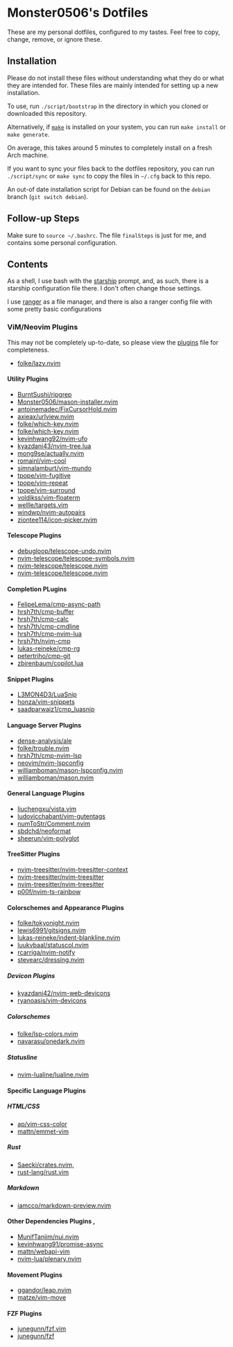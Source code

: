 # Monster0506's Dotfiles

These are my personal dotfiles, configured to my tastes.
Feel free to copy, change, remove, or ignore these.

## Installation

Please do not install these files without understanding what they do or
what they are intended for. These files are mainly intended for setting up
a new installation.

To use, run `./script/bootstrap` in the directory in which you cloned
or downloaded this repository.

Alternatively, if [`make`](https://www.gnu.org/software/make/) is installed on
your system, you can run `make install` or `make generate`.

On average, this takes around 5 minutes to completely install on a fresh
Arch machine.

If you want to sync your files back to the dotfiles repository, you can run
`./script/sync` or `make sync` to copy the files in `~/.cfg` back to this repo.

An out-of date installation script for Debian can be found on the `debian` branch (`git switch debian`).

## Follow-up Steps

Make sure to `source ~/.bashrc`.
The file `finalSteps` is just for me, and contains some personal configuration.

## Contents

As a shell, I use bash with the [starship](https://starship.rs) prompt, and,
as such, there is a starship configuration file there. I don't often change
those settings.

I use [ranger](https://ranger.github.io/) as a file manager, and there is also a
ranger config file with some pretty basic configurations

### ViM/Neovim Plugins

This may not be completely up-to-date, so please view the [plugins](src/nvim/lua/utils/lazy.lua)
file for completeness.

- [folke/lazy.nvim](https://github.com/folke/lazy.nvim.git)

#### Utility Plugins 
- [BurntSushi/ripgrep](https://github.com/BurntSushi/ripgrep)
- [Monster0506/mason-installer.nvim](https://github.com/Monster0506/mason-installer.nvim)
- [antoinemadec/FixCursorHold.nvim](https://github.com/antoinemadec/FixCursorHold.nvim)
- [axieax/urlview.nvim](https://github.com/axieax/urlview.nvim)
- [folke/which-key.nvim](https://github.com/folke/which-key.nvim)
- [folke/which-key.nvim](https://github.com/folke/which-key.nvim)
- [kevinhwang92/nvim-ufo](https://github.com/kevinhwang92/nvim-ufo)
- [kyazdani43/nvim-tree.lua](https://github.com/kyazdani43/nvim-tree.lua)
- [mong9se/actually.nvim](https://github.com/mong9se/actually.nvim)
- [romainl/vim-cool](https://github.com/romainl/vim-cool)
- [simnalamburt/vim-mundo](https://github.com/simnalamburt/vim-mundo)
- [tpope/vim-fugitive](https://github.com/tpope/vim-fugitive)
- [tpope/vim-repeat](https://github.com/tpope/vim-repeat)
- [tpope/vim-surround](https://github.com/tpope/vim-surround)
- [voldikss/vim-floaterm](https://github.com/voldikss/vim-floaterm)
- [wellle/targets.vim](https://github.com/wellle/targets.vim)
- [windwp/nvim-autopairs](https://github.com/windwp/nvim-autopairs)
- [ziontee114/icon-picker.nvim](https://github.com/ziontee114/icon-picker.nvim)

#### Telescope Plugins
- [debugloop/telescope-undo.nvim](https://github.com/debugloop/telescope-undo.nvim)
- [nvim-telescope/telescope-symbols.nvim](https://github.com/nvim-telescope/telescope-symbols.nvim)
- [nvim-telescope/telescope.nvim](https://github.com/nvim-telescope/telescope.nvim)
- [nvim-telescope/telescope.nvim](https://github.com/nvim-telescope/telescope.nvim)

#### Completion PLugins
- [FelipeLema/cmp-async-path](https://github.com/FelipeLema/cmp-async-path)
- [hrsh7th/cmp-buffer](https://github.com/hrsh7th/cmp-buffer)
- [hrsh7th/cmp-calc](https://github.com/hrsh7th/cmp-calc)
- [hrsh7th/cmp-cmdline](https://github.com/hrsh7th/cmp-cmdline)
- [hrsh7th/cmp-nvim-lua](https://github.com/hrsh7th/cmp-nvim-lua)
- [hrsh7th/nvim-cmp](https://github.com/hrsh7th/nvim-cmp)
- [lukas-reineke/cmp-rg](https://github.com/lukas-reineke/cmp-rg)
- [petertriho/cmp-git](https://github.com/petertriho/cmp-git)
- [zbirenbaum/copilot.lua](https://github.com/zbirenbaum/copilot.lua)

#### Snippet Plugins
- [L3MON4D3/LuaSnip](https://github.com/L3MON4D3/LuaSnip)
- [honza/vim-snippets](https://github.com/honza/vim-snippets)
- [saadparwaiz1/cmp_luasnip](https://github.com/saadparwaiz1/cmp_luasnip)

#### Language Server Plugins 
- [dense-analysis/ale](https://github.com/dense-analysis/ale)
- [folke/trouble.nvim](https://github.com/folke/trouble.nvim)
- [hrsh7th/cmp-nvim-lsp](https://github.com/hrsh7th/cmp-nvim-lsp)
- [neovim/nvim-lspconfig](https://github.com/neovim/nvim-lspconfig)
- [williamboman/mason-lspconfig.nvim](https://github.com/williamboman/mason-lspconfig.nvim)
- [williamboman/mason.nvim](https://github.com/williamboman/mason.nvim)

#### General Language Plugins 
- [liuchengxu/vista.vim](https://github.com/liuchengxu/vista.vim)
- [ludovicchabant/vim-gutentags](https://github.com/ludovicchabant/vim-gutentags)
- [numToStr/Comment.nvim](https://github.com/numToStr/Comment.nvim)
- [sbdchd/neoformat](https://github.com/sbdchd/neoformat)
- [sheerun/vim-polyglot](https://github.com/sheerun/vim-polyglot)

#### TreeSitter Plugins 
- [nvim-treesitter/nvim-treesitter-context](https://github.com/nvim-treesitter/nvim-treesitter-context)
- [nvim-treesitter/nvim-treesitter](https://github.com/nvim-treesitter/nvim-treesitter)
- [nvim-treesitter/nvim-treesitter](https://github.com/nvim-treesitter/nvim-treesitter)
- [p00f/nvim-ts-rainbow](https://github.com/p00f/nvim-ts-rainbow)

#### Colorschemes and Appearance Plugins 
- [folke/tokyonight.nvim](https://github.com/folke/tokyonight.nvim)
- [lewis6991/gitsigns.nvim](https://github.com/lewis6991/gitsigns.nvim)
- [lukas-reineke/indent-blankline.nvim](https://github.com/lukas-reineke/indent-blankline.nvim)
- [luukvbaal/statuscol.nvim](https://github.com/luukvbaal/statuscol.nvim)
- [rcarriga/nvim-notify](https://github.com/rcarriga/nvim-notify)
- [stevearc/dressing.nvim](https://github.com/stevearc/dressing.nvim)

##### Devicon Plugins 
- [kyazdani42/nvim-web-devicons](https://github.com/kyazdani42/nvim-web-devicons)
- [ryanoasis/vim-devicons](https://github.com/ryanoasis/vim-devicons)

##### Colorschemes 
- [folke/lsp-colors.nvim](https://github.com/folke/lsp-colors.nvim)
- [navarasu/onedark.nvim](https://github.com/navarasu/onedark.nvim)

##### Statusline 
- [nvim-lualine/lualine.nvim](https://github.com/nvim-lualine/lualine.nvim)

#### Specific Language Plugins 

##### HTML/CSS 
- [ap/vim-css-color](https://github.com/ap/vim-css-color)
- [mattn/emmet-vim](https://github.com/mattn/emmet-vim)

##### Rust 
- [Saecki/crates.nvim,](https://github.com/Saecki/crates.nvim,)
- [rust-lang/rust.vim](https://github.com/rust-lang/rust.vim)

##### Markdown 
- [iamcco/markdown-preview.nvim](https://github.com/iamcco/markdown-preview.nvim)

#### Other Dependencies Plugins ,
- [MunifTanjim/nui.nvim](https://github.com/MunifTanjim/nui.nvim)
- [kevinhwang91/promise-async](https://github.com/kevinhwang91/promise-async)
- [mattn/webapi-vim](https://github.com/mattn/webapi-vim)
- [nvim-lua/plenary.nvim](https://github.com/nvim-lua/plenary.nvim)

#### Movement Plugins 
- [ggandor/leap.nvim](https://github.com/ggandor/leap.nvim)
- [matze/vim-move](https://github.com/matze/vim-move)

#### FZF Plugins 
- [junegunn/fzf.vim](https://github.com/junegunn/fzf.vim)
- [junegunn/fzf](https://github.com/junegunn/fzf)

